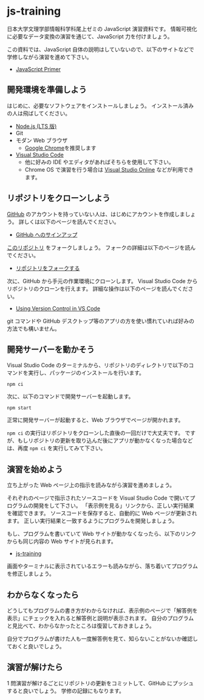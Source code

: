 # js-training

日本大学文理学部情報科学科尾上ゼミの JavaScript 演習資料です。
情報可視化に必要なデータ変換の演習を通じて、JavaScript 力を付けましょう。

この資料では、JavaScript 自体の説明はしていないので、以下のサイトなどで学修しながら演習を進めて下さい。

- [JavaScript Primer](https://jsprimer.net/)

## 開発環境を準備しよう

はじめに、必要なソフトウェアをインストールしましょう。
インストール済みの人は飛ばしてください。

- [Node.js (LTS 版)](https://nodejs.org/)
- Git
- モダン Web ブラウザ
  - [Google Chrome](https://www.google.com/chrome/)を推奨します
- [Visual Studio Code](https://azure.microsoft.com/products/visual-studio-code/)
  - 他に好みの IDE やエディタがあればそちらを使用して下さい。
  - Chrome OS で演習を行う場合は [Visual Studio Online](https://visualstudio.microsoft.com/services/visual-studio-online/) などが利用できます。

## リポジトリをクローンしよう

[GitHub](https://github.com/) のアカウントを持っていない人は、はじめにアカウントを作成しましょう。
詳しくは以下のページを読んでください。

- [GitHub へのサインアップ](https://docs.github.com/ja/get-started/signing-up-for-github/signing-up-for-a-new-github-account)

[このリポジトリ](https://github.com/likr/js-training) をフォークしましょう。
フォークの詳細は以下のページを読んでください。

- [リポジトリをフォークする](https://docs.github.com/ja/get-started/quickstart/fork-a-repo)

次に、GitHub から手元の作業環境にクローンします。
Visual Studio Code からリポジトリのクローンを行えます。
詳細な操作は以下のページを読んでください。

- [Using Version Control in VS Code](https://code.visualstudio.com/docs/editor/versioncontrol#_git-support)

git コマンドや GitHub デスクトップ等のアプリの方を使い慣れていれば好みの方法でも構いません。

## 開発サーバーを動かそう

Visual Studio Code のターミナルから、リポジトリのディレクトリで以下のコマンドを実行し、パッケージのインストールを行います。

```shell-session
npm ci
```

次に、以下のコマンドで開発サーバーを起動します。

```shell-session
npm start
```

正常に開発サーバーが起動すると、Web ブラウザでページが開かれます。

`npm ci` の実行はリポジトリをクローンした直後の一回だけで大丈夫です。
ですが、もしリポジトリの更新を取り込んだ後にアプリが動かなくなった場合などは、再度 `npm ci` を実行してみて下さい。

## 演習を始めよう

立ち上がった Web ページ上の指示を読みながら演習を進めましょう。

それぞれのページで指示されたソースコードを Visual Studio Code で開いてプログラムの開発をして下さい。
「表示例を見る」リンクから、正しい実行結果を確認できます。
ソースコードを保存すると、自動的に Web ページが更新されます。
正しい実行結果と一致するようにプログラムを開発しましょう。

もし、プログラムを書いていて Web サイトが動かなくなったら、以下のリンクからも同じ内容の Web サイトが見られます。

- [js-training](https://js-training.vdslab.jp)

画面やターミナルに表示されているエラーも読みながら、落ち着いてプログラムを修正しましょう。

## わからなくなったら

どうしてもプログラムの書き方がわからなければ、表示例のページで「解答例を表示」にチェックを入れると解答例と説明が表示されます。
自分のプログラムと見比べて、わからなかったところは復習しておきましょう。

自分でプログラムが書けた人も一度解答例を見て、知らないことがないか確認しておくと良いでしょう。

## 演習が解けたら

1 問演習が解けるごとにリポジトリの更新をコミットして、GitHub にプッシュすると良いでしょう。
学修の記録にもなります。
